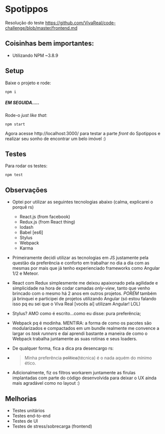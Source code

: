 # Spotippos

Resolução do teste https://github.com/VivaReal/code-challenge/blob/master/frontend.md

Coisinhas bem importantes:
-------------------------

- Utilizando NPM ~3.8.9

Setup
-----
Baixe o projeto e rode:
```
npm i
```

##### EM SEGUIDA.....

Rode-o _just like that_:
```
npm start
```

Agora acesse http://localhost:3000/ para testar a parte _front_ do Spotippos e realizar seu sonho de encontrar um belo imóvel :)

Testes
-----

Para rodar os testes:
```
npm test
```

Observações
-----------

- Optei por utilizar as seguintes tecnologias abaixo (calma, explicarei o porquê rs)

	- React.js (from facebook)
	- Redux.js (from React thing)
	- lodash
	- Babel [es6]
	- Stylus
	- Webpack
	- Karma

- Primeiramente decidi utilizar as tecnologias em JS justamente pela questão da preferência e conforto em trabalhar no dia a dia com as mesmas por mais que já tenho experienciado frameworks como Angular 1/2 e Meteor.

- React com Redux simplesmente me deixou apaixonado pela agilidade e simplicidade na hora de codar camadas _only-view_, tanto que venho brincado com o mesmo há 2 anos em outros projetos. *PORÉM* também já brinquei e participei de projetos utilizando Angular (só estou falando isso pq eu sei que o Viva Real [vocês aí] utilizam Angular! LOL)

- Stylus? AMO como é escrito...como eu disse: pura preferência;

- Webpack pq é modinha. MENTIRA: a forma de como os pacotes são modularizados e compactados em um bundle realmente me convence a largar os _task runners_ e daí aprendi bastante a maneira de como o Webpack trabalha juntamente as suas rotinas e seus loaders.

- De qualquer forma, fica a dica pra desencargo rs:

- > Minha preferência ~~política~~(técnica) é o nada aquém do mínimo ético.

- Adicionalmente, fiz os filtros workarem juntamente as firulas implantadas com parte do código desenvolvida para deixar o UX ainda mais agradável como no layout :)

Melhorias
---------
* Testes unitários
* Testes end-to-end
* Testes de UI
* Testes de stress/sobrecarga (frontend)